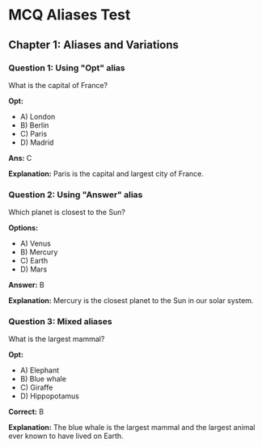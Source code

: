 # MCQ Aliases Test

## Chapter 1: Aliases and Variations

### Question 1: Using "Opt" alias
What is the capital of France?

**Opt:**
- A) London
- B) Berlin
- C) Paris
- D) Madrid

**Ans:** C

**Explanation:** Paris is the capital and largest city of France.

### Question 2: Using "Answer" alias
Which planet is closest to the Sun?

**Options:**
- A) Venus
- B) Mercury
- C) Earth
- D) Mars

**Answer:** B

**Explanation:** Mercury is the closest planet to the Sun in our solar system.

### Question 3: Mixed aliases
What is the largest mammal?

**Opt:**
- A) Elephant
- B) Blue whale
- C) Giraffe
- D) Hippopotamus

**Correct:** B

**Explanation:** The blue whale is the largest mammal and the largest animal ever known to have lived on Earth.
